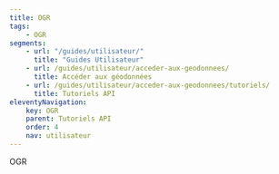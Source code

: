 ```yaml
---
title: OGR
tags:
    - OGR
segments:
    - url: "/guides/utilisateur/"
      title: "Guides Utilisateur"
    - url: /guides/utilisateur/acceder-aux-geodonnees/
      title: Accéder aux géodonnées
    - url: /guides/utilisateur/acceder-aux-geodonnees/tutoriels/
      title: Tutoriels API
eleventyNavigation:
    key: OGR
    parent: Tutoriels API
    order: 4
    nav: utilisateur
---
```


OGR
